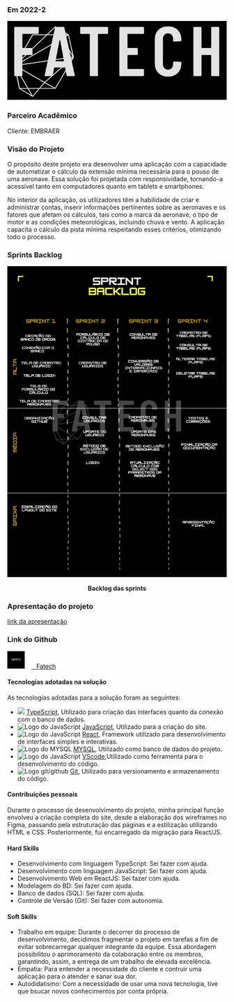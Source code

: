 ### Em 2022-2
![Logo do projeto](/img/logo.jpeg)

### Parceiro Acadêmico

Cliente: EMBRAER

### Visão do Projeto

O propósito deste projeto era desenvolver uma aplicação com a capacidade de automatizar o cálculo da extensão mínima necessária para o pouso de uma aeronave. Essa solução foi projetada com responsividade, tornando-a acessível tanto em computadores quanto em tablets e smartphones.

No interior da aplicação, os utilizadores têm a habilidade de criar e administrar contas, inserir informações pertinentes sobre as aeronaves e os fatores que afetam os cálculos, tais como a marca da aeronave, o tipo de motor e as condições meteorológicas, incluindo chuva e vento. A aplicação capacita o cálculo da pista mínima respeitando esses critérios, otimizando todo o processo.

### Sprints Backlog

<p align="center">
	<img src="/img/backlog3.png" alt="Backlog das sprints">
	<p align="center"><strong>Backlog das sprints</strong></p>
</p>

### Apresentação do projeto
[link da apresentação](https://github.com/Gabriel-Coutinho0/Portifolio-Gabriel-Coutinho-Silva/assets/67170978/3929c940-3bcb-4a1f-bee5-53f4dfdfb4cd)



### Link do Github
<a href="https://github.com/4-Fatech/API-3Semestre" target="_blank"><img src="/img/logoGit.png" alt="Logo do Github" width="40" style="margin: 0px 15px 0px 0px;" /><span>&nbsp;&nbsp;&nbsp;</span><span>Fatech</span></a>

#### Tecnologias adotadas na solução

As tecnologias adotadas para a solução foram as seguintes:  
* <img src="https://cdn.jsdelivr.net/gh/devicons/devicon/icons/typescript/typescript-original.svg" width="200" /> [TypeScript](https://www.typescriptlang.org/), Utilizado para criação das interfaces quanto da conexão com o banco de dados.
* <img src="https://cdn.jsdelivr.net/gh/devicons/devicon/icons/javascript/javascript-original.svg" alt="Logo do JavaScript" width="200" /> [JavaScript](https://developer.mozilla.org/pt-BR/docs/Web/JavaScript), Utilizado para a criação do site.
* <img src="https://cdn.jsdelivr.net/gh/devicons/devicon/icons/react/react-original.svg" alt="Logo do JavaScript" width="200" /> [React](https://react.dev/), Framework utilizado para desenvolvimento de interfaces simples e interativas.
* <img src="https://ucarecdn.com/0295176b-b17a-4106-b3b0-5bf2b14365e6/" alt="Logo do MYSQL" width="200" /> [MYSQL](https://www.mysql.com/), Utilizado como banco de dados do projeto.
* <img src="https://cdn.jsdelivr.net/gh/devicons/devicon/icons/vscode/vscode-original.svg" alt="Logo do JavaScript" width="200" /> [VScode](https://code.visualstudio.com/),Utilizado como ferramenta para o desenvolvimento do código.
* <img src="https://skillicons.dev/icons?i=git,github" alt="Logo git/github" width="200" /> [Git](https://git-scm.com/doc), Utilizado para versionamento e armazenamento do código.


#### Contribuições pessoais

Durante o processo de desenvolvimento do projeto, minha principal função envolveu a criação completa do site, desde a elaboração dos wireframes no Figma, passando pela estruturação das páginas e a estilização utilizando HTML e CSS. Posteriormente, fui encarregado da migração para React/JS.

#### Hard Skills

* Desenvolvimento com linguagem TypeScript: Sei fazer com ajuda.
* Desenvolvimento com linguagem JavaScript: Sei fazer com ajuda.
* Desenvolvimento Web em  ReactJS: Sei fazer com ajuda.
* Modelagem do BD: Sei fazer com ajuda.
* Banco de dados (SQL): Sei fazer com ajuda.
* Controle de Versão (Git): Sei fazer com autonomia.

#### Soft Skills  

* Trabalho em equipe: Durante o decorrer do processo de desenvolvimento, decidimos fragmentar o projeto em tarefas a fim de evitar sobrecarregar qualquer integrante da equipe. Essa abordagem possibilitou o aprimoramento da colaboração entre os membros, garantindo, assim, a entrega de um trabalho de elevada excelência.
* Empatia: Para entender a necessidade do cliente e contruir uma aplicação para o atender e sanar sua dor.
* Autodidatismo: Com a necessidade de usar uma nova tecnologia, tive que bsucar novos conhecimentos por conta própria.

##